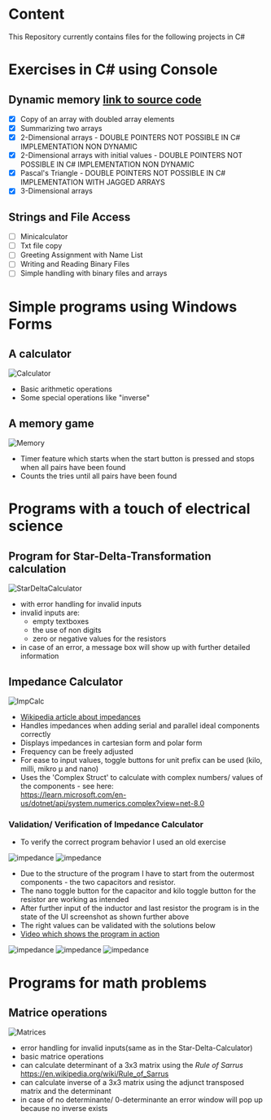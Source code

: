 # Content
This Repository currently contains files for the following projects in C#

# Exercises in C# using Console
## Dynamic memory [link to source code](https://github.com/HKDngIT/LearningCSharp/blob/main/CSharpExercises/dynamicMemory/dynamicMemory/Program.cs)
- [x] Copy of an array with doubled array elements
- [x] Summarizing two arrays
- [x] 2-Dimensional arrays - DOUBLE POINTERS NOT POSSIBLE IN C# IMPLEMENTATION NON DYNAMIC
- [x] 2-Dimensional arrays with initial values - DOUBLE POINTERS NOT POSSIBLE IN C# IMPLEMENTATION NON DYNAMIC
- [x] Pascal's Triangle - DOUBLE POINTERS NOT POSSIBLE IN C# IMPLEMENTATION WITH JAGGED ARRAYS
- [x] 3-Dimensional arrays

## Strings and File Access
- [ ] Minicalculator
- [ ] Txt file copy
- [ ] Greeting Assignment with Name List
- [ ] Writing and Reading Binary Files
- [ ] Simple handling with binary files and arrays

# Simple programs using Windows Forms
## A calculator
![Calculator](./Images/Calc_SS.jpg)  
- Basic arithmetic operations
- Some special operations like "inverse"

## A memory game
![Memory](./Images/Memory_SS.jpg)  
- Timer feature which starts when the start button is pressed and stops when all pairs have been found
- Counts the tries until all pairs have been found

# Programs with a touch of electrical science
## Program for Star-Delta-Transformation calculation
![StarDeltaCalculator](/Images/StarDeltaCalculator.jpg)  
- with error handling for invalid inputs
- invalid inputs are:
  - empty textboxes
  - the use of non digits
  - zero or negative values for the resistors
- in case of an error, a message box will show up with further detailed information

## Impedance Calculator
![ImpCalc](/Images/ImpedanceCalculator.png)
- [Wikipedia article about impedances](https://en.wikipedia.org/wiki/Electrical_impedance)
- Handles impedances when adding serial and parallel ideal components correctly
- Displays impedances in cartesian form and polar form
- Frequency can be freely adjusted
- For ease to input values, toggle buttons for unit prefix can be used (kilo, milli, mikro µ and nano)
- Uses the 'Complex Struct' to calculate with complex numbers/ values of the components - see here:  
  https://learn.microsoft.com/en-us/dotnet/api/system.numerics.complex?view=net-8.0

### Validation/ Verification of Impedance Calculator
- To verify the correct program behavior I used an old exercise


![impedance](/Images/01Imp.jpg)
![impedance](/Images/02Imp.jpg)    
- Due to the structure of the program I have to start from the outermost components - the two capacitors and resistor.
- The nano toggle button for the capacitor and kilo toggle button for the resistor are working as intended
- After further input of the inductor and last resistor the program is in the state of the UI screenshot as shown further above
- The right values can be validated with the solutions below
- [Video which shows the program in action](https://drive.google.com/file/d/13HRK1U6Viz_Pkg_ShcqiDvh-22s1TW7p/view?usp=sharing)

  
![impedance](/Images/03Imp.jpg)
![impedance](/Images/04Imp.jpg)
![impedance](/Images/05Imp.jpg)

# Programs for math problems
## Matrice operations
![Matrices](/Images/Matrices.jpg)
- error handling for invalid inputs(same as in the Star-Delta-Calculator)
- basic matrice operations
- can calculate determinant of a 3x3 matrix using the *Rule of Sarrus* https://en.wikipedia.org/wiki/Rule_of_Sarrus
- can calculate inverse of a 3x3 matrix using the adjunct transposed matrix and the determinant
- in case of no determinante/ 0-determinante an error window will pop up because no inverse exists

